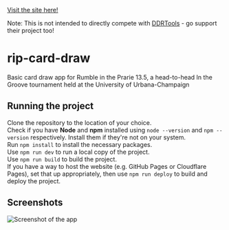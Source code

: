 [Visit the site here!](https://soraeee.github.io/rip-card-draw/)  
  
Note: This is not intended to directly compete with [DDRTools](https://github.com/noahm/DDRCardDraw) - go support their project too!  
  
# rip-card-draw
 Basic card draw app for Rumble in the Prarie 13.5, a head-to-head In the Groove tournament held at the University of Urbana-Champaign
  
## Running the project  
Clone the repository to the location of your choice.  
Check if you have **Node** and **npm** installed using `node --version` and `npm --version` respectively. Install them if they're not on your system.  
Run `npm install` to install the necessary packages.  
Use `npm run dev` to run a local copy of the project.  
Use `npm run build` to build the project.  
If you have a way to host the website (e.g. GitHub Pages or Cloudflare Pages), set that up appropriately, then use `npm run deploy` to build and deploy the project.  
  
## Screenshots  
![Screenshot of the app](https://i.imgur.com/7rK8X9n.png)
